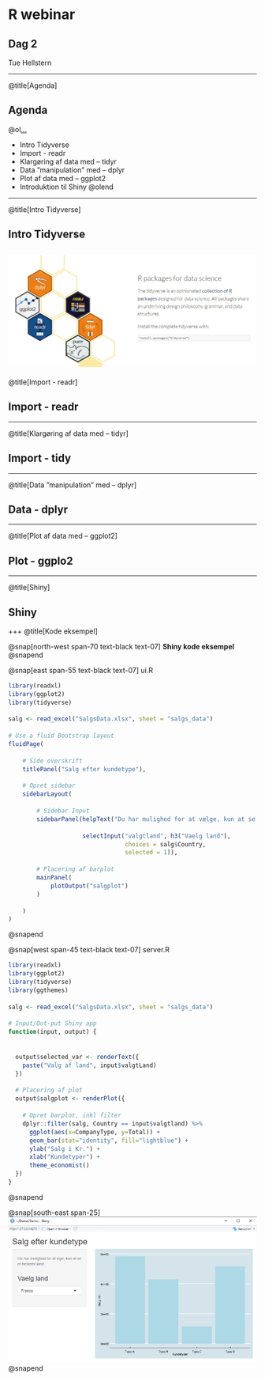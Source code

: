 # R **webinar**
## Dag 2

Tue Hellstern

---
@title[Agenda]
## Agenda

@ol[...](false)
- Intro Tidyverse
- Import - readr
- Klargøring af data med – tidyr
- Data ”manipulation” med – dplyr
- Plot af data med – ggplot2
- Introduktion til Shiny
@olend

---
@title[Intro Tidyverse]
## Intro Tidyverse
![tidyverse](tidyverse.jpg)
---
@title[Import - readr]
## Import - readr

---
@title[Klargøring af data med – tidyr]
## Import - tidy

---
@title[Data ”manipulation” med – dplyr]
## Data - dplyr

---
@title[Plot af data med – ggplot2]
## Plot - ggplo2

---
@title[Shiny]
## Shiny

+++
@title[Kode eksempel]

@snap[north-west span-70 text-black text-07]
**Shiny kode eksempel**
@snapend

@snap[east span-55 text-black text-07]
ui.R
```r zoom-05
library(readxl)
library(ggplot2)
library(tidyverse)

salg <- read_excel("SalgsData.xlsx", sheet = "salgs_data")

# Use a fluid Bootstrap layout
fluidPage(    
    
    # Side overskrift
    titlePanel("Salg efter kundetype"),
    
    # Opret sidebar
    sidebarLayout(      
        
        # Sidebar Input
        sidebarPanel(helpText("Du har mulighed for at vælge, kun at se et bestemt land"), 
                     
                     selectInput("valgtland", h3("Vaelg land"), 
                                 choices = salg$Country, 
                                 selected = 1)),
        
        # Placering af barplot
        mainPanel(
            plotOutput("salgplot")  
        )
        
    )
)
```
@snapend

@snap[west span-45 text-black text-07]
server.R
```r zoom-05
library(readxl)
library(ggplot2)
library(tidyverse)
library(ggthemes)

salg <- read_excel("SalgsData.xlsx", sheet = "salgs_data")

# Input/Out-put Shiny app
function(input, output) {

  
  output$selected_var <- renderText({ 
    paste("Valg af land", input$valgtLand)
  })
    
  # Placering af plot
  output$salgplot <- renderPlot({
    
    # Opret barplot, inkl filter
    dplyr::filter(salg, Country == input$valgtland) %>%
      ggplot(aes(x=CompanyType, y=Total)) +
      geom_bar(stat="identity", fill="lightblue") + 
      ylab("Salg i Kr.") +
      xlab("Kundetyper") + 
      theme_economist()
  })
}
```
@snapend

@snap[south-east span-25]
![](assets/img/kundetype.png)
@snapend